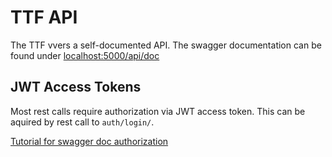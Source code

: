 # TTF API

The TTF vvers a self-documented API. The swagger documentation can be found under [localhost:5000/api/doc](http://localhost:5000/api/doc)

## JWT Access Tokens

Most rest calls require authorization via JWT access token. This can be aquired by rest call to `auth/login/`.

[Tutorial for swagger doc authorization](./ttf-api/access-token.md)
